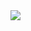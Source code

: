 <img align="right" src="https://github-readme-stats.vercel.app/api?username=jingshanglu&show_icons=true&icon_color=CE1D2D&text_color=718096&bg_color=ffffff&hide_title=true" />

<!--
**jingshanglu/jingshanglu** is a ✨ _special_ ✨ repository because its `README.md` (this file) appears on your GitHub profile.

Here are some ideas to get you started:

- 🔭 I’m currently working on ...
- 🌱 I’m currently learning ...
- 👯 I’m looking to collaborate on ...
- 🤔 I’m looking for help with ...
- 💬 Ask me about ...
- 📫 How to reach me: ...
- 😄 Pronouns: ...
- ⚡ Fun fact: ...
-->
